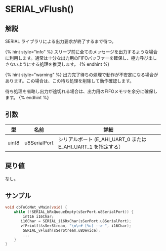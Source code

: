 # SERIAL_vFlush()

## 解説

SERIAL ライブラリによる出力要求が終了するまで待つ。

{% hint style="info" %}
スリープ前に全てのメッセージを出力するような場合に利用します。通常は十分な出力用のFIFOバッファーを確保し、極力呼び出しさないようにする処理を推奨します。
{% endhint %}

{% hint style="warning" %}
出力完了待ちの処理で動作が不安定になる場合があります。この場合は、この待ち処理を削除して動作確認します。

待ち処理を省略し出力が途切れる場合は、出力用のFIFOメモリを余分に確保します。
{% endhint %}

## 引数 <a href="yin-shu" id="yin-shu"></a>

| 型     | 名前           | 詳細                                              |
| ----- | ------------ | ----------------------------------------------- |
| uint8 | u8SerialPort | シリアルポート (E_AHI_UART\_0 または E_AHI_UART\_1 を指定する） |

## 戻り値

なし。

## サンプル

```c
void cbToCoNet_vMain(void) {
	while (!SERIAL_bRxQueueEmpty(sSerPort.u8SerialPort)) {
		int16 i16Char;
​		i16Char = SERIAL_i16RxChar(sSerPort.u8SerialPort);
​		vfPrintf(&sSerStream, "\n\r# [%c] --> ", i16Char);
	    SERIAL_vFlush(sSerStream.u8Device);
		...
	}
}
```

